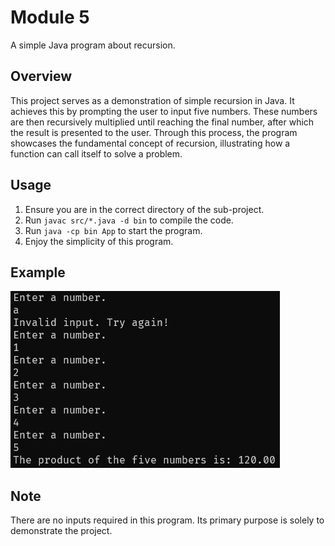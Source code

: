 # Module 5
A simple Java program about recursion.

## Overview
This project serves as a demonstration of simple recursion in Java. It achieves this by prompting the user to input five numbers. These numbers are then recursively multiplied until reaching the final number, after which the result is presented to the user. Through this process, the program showcases the fundamental concept of recursion, illustrating how a function can call itself to solve a problem.

## Usage
1. Ensure you are in the correct directory of the sub-project.
2. Run ```javac src/*.java -d bin``` to compile the code.
3. Run ```java -cp bin App``` to start the program.
4. Enjoy the simplicity of this program.

## Example
![](./example.png)

## Note
There are no inputs required in this program. Its primary purpose is solely to demonstrate the project.
